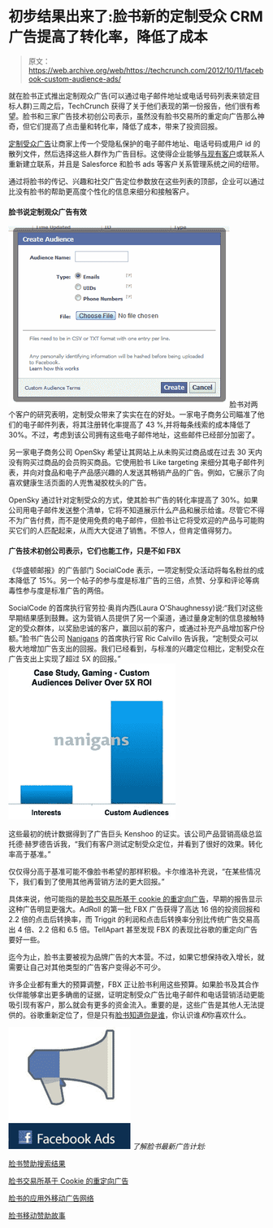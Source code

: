 # 初步结果出来了:脸书新的定制受众 CRM 广告提高了转化率，降低了成本

> 原文：<https://web.archive.org/web/https://techcrunch.com/2012/10/11/facebook-custom-audience-ads/>

就在脸书正式推出定制观众广告(可以通过电子邮件地址或电话号码列表来锁定目标人群)三周之后，TechCrunch 获得了关于他们表现的第一份报告，他们很有希望。脸书和三家广告技术初创公司表示，虽然没有脸书交易所的重定向广告那么神奇，但它们提高了点击量和转化率，降低了成本，带来了投资回报。

[定制受众广告](https://web.archive.org/web/20221006211646/http://developers.facebook.com/docs/reference/ads-api/custom-audience-targeting/)让商家上传一个受隐私保护的电子邮件地址、电话号码或用户 id 的散列文件，然后选择这些人群作为广告目标。这使得企业能够[与现有客户](https://web.archive.org/web/20221006211646/https://beta.techcrunch.com/2012/09/20/facebook-crm-ads/)或联系人重新建立联系，并且是 Salesforce 和脸书 ads 等客户关系管理系统之间的纽带。

通过将脸书的传记、兴趣和社交广告定位参数放在这些列表的顶部，企业可以通过比没有脸书的帮助更高度个性化的信息来细分和接触客户。

#### 脸书说定制观众广告有效

![](img/46af558b6d58c912d7a70a64c7cec558.png "help")脸书对两个客户的研究表明，定制受众带来了实实在在的好处。一家电子商务公司瞄准了他们的电子邮件列表，将其注册转化率提高了 43 %,并将每条线索的成本降低了 30%。不过，考虑到该公司拥有这些电子邮件地址，这些邮件已经部分加密了。

另一家电子商务公司 OpenSky 希望让其网站上从未购买过商品或在过去 30 天内没有购买过商品的会员购买商品。它使用脸书 Like targeting 来细分其电子邮件列表，并向对食品和电子产品感兴趣的人发送其畅销产品的广告。例如，它展示了向喜欢健康生活页面的人兜售凝胶枕头的广告。

OpenSky 通过针对定制受众的方式，使其脸书广告的转化率提高了 30%。如果公司用电子邮件发送整个清单，它将不知道展示什么产品和展示给谁。尽管它不得不为广告付费，而不是使用免费的电子邮件，但脸书让它将受欢迎的产品与可能购买它们的人匹配起来，从而大大促进了销售。不惊人，但肯定值得努力。

#### 广告技术初创公司表示，它们也能工作，只是不如 FBX

《华盛顿邮报》的广告部门 SocialCode 表示，一项定制受众活动将每名粉丝的成本降低了 15%。另一个帖子的参与度是标准广告的三倍，点赞、分享和评论等病毒性参与度是标准广告的两倍。

SocialCode 的首席执行官劳拉·奥肖内西(Laura O'Shaughnessy)说:“我们对这些早期结果感到鼓舞。这为营销人员提供了另一个渠道，通过量身定制的信息接触特定的受众群体，以奖励忠诚的客户，赢回以前的客户，或通过补充产品增加客户份额。”脸书广告公司 [Nanigans](https://web.archive.org/web/20221006211646/http://www.nanigans.com/) 的首席执行官 Ric Calvillo 告诉我，“定制受众可以极大地增加广告支出的回报。我们已经看到，与标准的兴趣定位相比，定制受众在广告支出上实现了超过 5X 的回报。”![](img/e1c13982a2f6eb268e06f443940fe461.png "Nanigans Custom Audiences")

这些最初的统计数据得到了广告巨头 Kenshoo 的证实。该公司产品营销高级总监托德·赫罗德告诉我，“我们有客户测试定制受众定位，并看到了很好的效果。转化率高于基准。”

仅仅得分高于基准可能不像脸书希望的那样积极。卡尔维洛补充说，“在某些情况下，我们看到了使用其他再营销方法的更大回报。”

具体来说，他可能指的是[脸书交易所基于 cookie 的重定向广告](https://web.archive.org/web/20221006211646/https://beta.techcrunch.com/2012/09/13/facebook-exchange-results/)，早期的报告显示这种广告明显更强大。AdRoll 的第一批 FBX 广告获得了高达 16 倍的投资回报和 2.2 倍的点击后转换率，而 Triggit 的利润和点击后转换率分别比传统广告交易高出 4 倍、2.2 倍和 6.5 倍。TellApart 甚至发现 FBX 的表现比谷歌的重定向广告要好一些。

迄今为止，脸书主要被视为品牌广告的大本营。不过，如果它想保持收入增长，就需要让自己对其他类型的广告客户变得必不可少。

许多企业都有重大的预算调整，FBX 正让脸书利用这些预算。如果脸书及其合作伙伴能够拿出更多确凿的证据，证明定制受众广告比电子邮件和电话营销活动更能吸引现有客户，那么就会有更多的资金流入。重要的是，这些广告是其他人无法提供的。谷歌重新定位了，但是只有[脸书知道你是谁](https://web.archive.org/web/20221006211646/https://beta.techcrunch.com/2012/09/30/no-ads-on-facebook/)，你认识谁*和*你喜欢什么。

![](img/3928bf3894abf47035e8337cd87aa58a.png "facebook-ads-logo Done") *了解脸书最新广告计划:*

[脸书赞助搜索结果](https://web.archive.org/web/20221006211646/https://beta.techcrunch.com/2012/08/22/facebook-search-ads/)

[脸书交易所基于 Cookie 的重定向广告](https://web.archive.org/web/20221006211646/https://beta.techcrunch.com/2012/06/13/facebook-exchange/)

[脸书的应用外移动广告网络](https://web.archive.org/web/20221006211646/https://beta.techcrunch.com/2012/09/18/facebook-mobile-ad-network/)

[脸书移动赞助故事](https://web.archive.org/web/20221006211646/https://beta.techcrunch.com/2012/06/19/facebook-mobile-ads/)